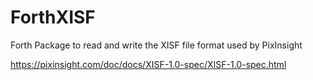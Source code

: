 # ForthXISF

Forth Package to read and write the XISF file format used by PixInsight

https://pixinsight.com/doc/docs/XISF-1.0-spec/XISF-1.0-spec.html
